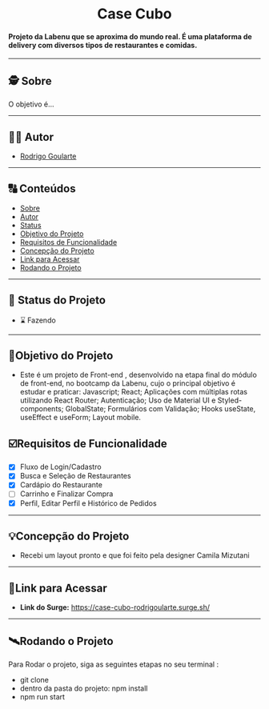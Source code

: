 <h1 align="center">
     Case Cubo
</h1>

<h4 align="left">
    Projeto da Labenu que se aproxima do mundo real. É uma plataforma de delivery com diversos tipos de restaurantes e comidas.
</h4>

---

##  🕵 Sobre

O objetivo é...

---

##  🧑‍💻 Autor

- [Rodrigo Goularte](https://github.com/rodrigoularte)

---
##  🔠 Conteúdos

<!--ts-->
   * [Sobre](#sobre)
   * [Autor](#autor)
   * [Status](#status)
   * [Objetivo do Projeto](#objetivo-do-projeto)
   * [Requisitos de Funcionalidade](#requisitos-de-funcionalidade)
   * [Concepção do Projeto](#concepcao-do-projeto)
   * [Link para Acessar](#link-para-acessar)
   * [Rodando o Projeto](#rodando-o-projeto)
<!--te-->


---
##  🧭 Status do Projeto

- ⌛ Fazendo

---

##  🎯Objetivo do Projeto

- Este é um projeto de Front-end , desenvolvido na etapa final do módulo de front-end, no bootcamp da Labenu, cujo o principal objetivo é estudar e praticar: Javascript; React; Aplicações com múltiplas rotas utilizando React Router; Autenticação; Uso de Material UI e Styled-components; GlobalState; Formulários com Validação; Hooks useState, useEffect e useForm; Layout mobile.



## ☑️Requisitos de Funcionalidade

- [x] Fluxo de Login/Cadastro
- [x] Busca e Seleção de Restaurantes
- [x] Cardápio do Restaurante
- [ ] Carrinho e Finalizar Compra
- [x] Perfil, Editar Perfil e Histórico de Pedidos

---


## 💡Concepção do Projeto

- Recebi um layout pronto e que foi feito pela designer Camila Mizutani

---

## 🔗Link para Acessar

- **Link do Surge:** https://case-cubo-rodrigoularte.surge.sh/

---


## 🛰Rodando o Projeto

Para Rodar o projeto, siga as seguintes etapas no seu terminal :

- git clone
- dentro da pasta do projeto: npm install
- npm run start